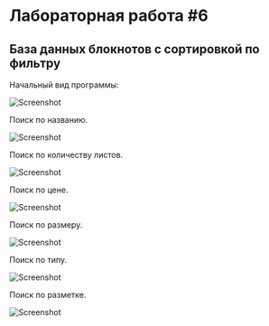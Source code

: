 # Лабораторная работа #6

## База данных блокнотов с сортировкой по фильтру

Начальный вид программы:

![Screenshot](1.png) 

Поиск по названию.

![Screenshot](2.png)

Поиск по количеству листов.

![Screenshot](3.png)

Поиск по цене.

![Screenshot](4.png)

Поиск по размеру.

![Screenshot](5.png)

Поиск по типу.

![Screenshot](6.png)

Поиск по разметке. 

![Screenshot](7.png)
